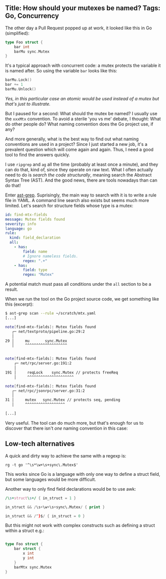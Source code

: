 Title: How should your mutexes be named?
Tags: Go, Concurrency
---

The other day a Pull Request popped up at work, it looked like this in Go (simplified):

```go
type Foo struct {
    bar int
    barMu sync.Mutex
}
```

It's a typical approach with concurrent code: a mutex protects the variable it is named after. So using the variable `bar` looks like this:

```go
barMu.Lock()
bar += 1
barMu.Unlock()
```

*Yes, in this particular case an atomic would be used instead of a mutex but that's just to illustrate.*

But I paused for a second: What should the mutex be named? I usually use the `xxxMtx` convention. To avoid a sterile 'you vs me' debate, I thought: What do other people do? What naming convention does the Go project use, if any? 

And more generally, what is the best way to find out what naming conventions are used in a project? Since I just started a new job, it's a prevalent question which will come again and again. Thus, I need a good tool to find the answers quickly.

I use `ripgrep` and `ag` all the time (probably at least once a minute), and they can do that, kind of, since they operate on raw text. What I often actually need to do is *search the code structurally*, meaning search the Abstract Syntax Tree (AST). And the good news, there are tools nowadays than can do that!

Enter [ast-grep](https://github.com/ast-grep/ast-grep). Suprisingly, the main way to search with it is to write a rule file in YAML. A command line search also exists but seems much more limited. Let's search for structure fields whose type is a mutex:

```yaml
id: find-mtx-fields
message: Mutex fields found
severity: info
language: go
rule:
  kind: field_declaration
  all:
    - has: 
        field: name
        # Ignore nameless fields.
        regex: ".+"
    - has:
        field: type
        regex: "Mutex"
```

A potential match must pass all conditions under the `all` section to be a result.

When we run the tool on the Go project source code, we get something like this (excerpt):

```sh
$ ast-grep scan --rule ~/scratch/mtx.yaml
[...]

note[find-mtx-fields]: Mutex fields found
   ┌─ net/textproto/pipeline.go:29:2
   │
29 │     mu       sync.Mutex
   │     ^^^^^^^^^^^^^^^^^^^


note[find-mtx-fields]: Mutex fields found
    ┌─ net/rpc/server.go:191:2
    │
191 │     reqLock    sync.Mutex // protects freeReq
    │     ^^^^^^^^^^^^^^^^^^^^^

note[find-mtx-fields]: Mutex fields found
   ┌─ net/rpc/jsonrpc/server.go:31:2
   │
31 │     mutex   sync.Mutex // protects seq, pending
   │     ^^^^^^^^^^^^^^^^^^

[...]
```

Very useful. The tool can do much more, but that's enough for us to discover that there isn't *one* naming convention in this case:

## Low-tech alternatives

A quick and dirty way to achieve the same with a regexp is:

```
rg -t go '^\s*\w+\s+sync\.Mutex$'
```

This works since Go is a language with only one way to define a struct field, but some languages would be more difficult.

Another way to only find field declarations would be to use awk:

```awk
/\s+struct\s+/ { in_struct = 1 }

in_struct && /\s+\w+\s+sync\.Mutex/ { print }

in_struct && /^}$/ { in_struct = 0 }
```

But this might not work with complex constructs such as defining a struct within a struct e.g.:

```go

type Foo struct {
	bar struct {
		x int
		y int
	}
	barMtx sync.Mutex
}
```
